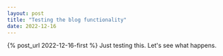 ```yaml
---
layout: post
title: "Testing the blog functionality"
date: 2022-12-16
---
```


{% post_url 2022-12-16-first %}
Just testing this. Let's see what happens.
